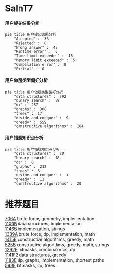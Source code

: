 # SaInT7

<!-- tabs:start -->



#### **用户提交结果分析**

```mermaid
pie title 用户提交结果分析
    "Accepted" :  33
    "Rejected" :  0
    "Wrong answer" :  47
    "Runtime error" :  0
    "Time limit exceeded" :  15
    "Memory limit exceeded" :  5
    "Compilation error" :  0
    "Partial" :  0
```

#### **用户做题类型偏好分析**

```mermaid
pie title 用户做题类型偏好分析
    "data structures" :  292
    "binary search" :  29
    "dp" :  287
    "graphs" :  308
    "trees" :  17
    "divide and conquer" :  9
    "greedy" :  559
    "constructive algorithms" :  184
```
#### **用户错题知识点分析**

```mermaid
pie title 用户错题知识点分析
    "data structures" :  20
    "binary search" :  18
    "dp" :  8
    "graphs" :  212
    "trees" :  5
    "divide and conquer" :  1
    "greedy" :  11
    "constructive algorithms" :  20
```



<!-- tabs:end -->
# 推荐题目
[706A](https://codeforces.com/contest/706/problem/A)		brute force,
                        geometry,
                        implementation		  
[1106B](https://codeforces.com/contest/1106/problem/B)		data structures,
                        implementation		  
[1146B](https://codeforces.com/contest/1146/problem/B)		implementation,
                        strings		  
[1339A](https://codeforces.com/contest/1339/problem/A)		brute force,
                        dp,
                        implementation,
                        math		  
[1415E](https://codeforces.com/contest/1415/problem/E)		constructive algorithms,
                        greedy,
                        math		  
[525B](https://codeforces.com/contest/525/problem/B)		constructive algorithms,
                        greedy,
                        math,
                        strings		  
[1292F](https://codeforces.com/contest/1292/problem/F)		bitmasks,
                        combinatorics,
                        dp		  
[1141F2](https://codeforces.com/contest/1141F/problem/2)		data structures,
                        greedy		  
[1183E](https://codeforces.com/contest/1183/problem/E)		dp,
                        graphs,
                        implementation,
                        shortest paths		  
[599E](https://codeforces.com/contest/599/problem/E)		bitmasks,
                        dp,
                        trees		  
